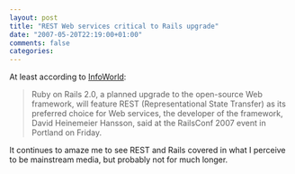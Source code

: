 ```yaml
---
layout: post
title: "REST Web services critical to Rails upgrade"
date: "2007-05-20T22:19:00+01:00"
comments: false
categories: 
---
```


<p>At least according to <a href="http://www.infoworld.com/article/07/05/18/rails-rest_1.html">InfoWorld</a>:</p>

<blockquote>
<p>Ruby on Rails 2.0, a planned upgrade to the open-source Web framework, will feature REST (Representational State Transfer) as its preferred choice for Web services, the developer of the framework, David Heinemeier Hansson, said at the RailsConf 2007 event in Portland on Friday.</p>
</blockquote>

<p>It continues to amaze me to see REST and Rails covered in what I perceive to be mainstream media, but probably not for much longer.</p>


